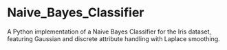 # Naive_Bayes_Classifier
A Python implementation of a Naive Bayes Classifier for the Iris dataset, featuring Gaussian and discrete attribute handling with Laplace smoothing.
